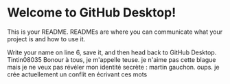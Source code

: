 # Welcome to GitHub Desktop!

This is your README. READMEs are where you can communicate what your project is and how to use it.

Write your name on line 6, save it, and then head back to GitHub Desktop.
Tintin08035
Bonour à tous, je m'appelle teuse. je n'aime pas cette blague mais je ne veux pas révéler mon identité secrète : martin gauchon. oups. je crée actuellement un conflit en écrivant ces mots